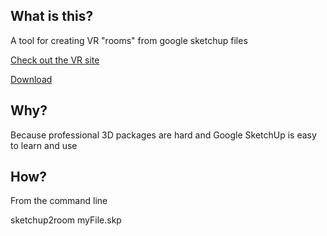 What is this?
-------------

A tool for creating VR "rooms" from google sketchup files

[Check out the VR site](http://static.croxford.me/SketchUpTutorial/)

[Download](https://github.com/lisa-lionheart/sketchup2room/archive/v2.zip)

Why?
----

Because professional 3D packages are hard and Google SketchUp is easy to learn and use 


How?
----

From the command line

sketchup2room myFile.skp 

